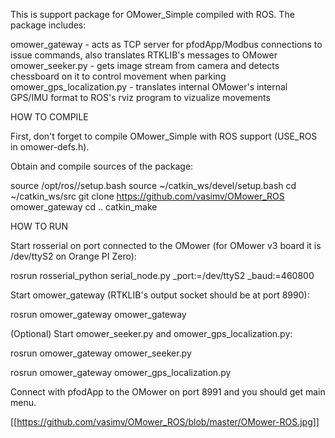This is support package for OMower_Simple compiled with ROS. The package includes:

omower_gateway - acts as TCP server for pfodApp/Modbus connections to issue commands, also translates RTKLIB's messages to OMower
omower_seeker.py - gets image stream from camera and detects chessboard on it to control movement when parking
omower_gps_localization.py - translates internal OMower's internal GPS/IMU format to ROS's rviz program to vizualize movements


HOW TO COMPILE

First, don't forget to compile OMower_Simple with ROS support (USE_ROS in omower-defs.h).

Obtain and compile sources of the package:

source /opt/ros/<distro>/setup.bash
source ~/catkin_ws/devel/setup.bash
cd ~/catkin_ws/src
git clone https://github.com/vasimv/OMower_ROS omower_gateway
cd ..
catkin_make


HOW TO RUN

Start rosserial on port connected to the OMower (for OMower v3 board it is /dev/ttyS2 on Orange PI Zero):

rosrun rosserial_python serial_node.py _port:=/dev/ttyS2 _baud:=460800


Start omower_gateway (RTKLIB's output socket should be at port 8990):

rosrun omower_gateway omower_gateway


(Optional) Start omower_seeker.py and omower_gps_localization.py:

rosrun omower_gateway omower_seeker.py

rosrun omower_gateway omower_gps_localization.py


Connect with pfodApp to the OMower on port 8991 and you should get main menu.


[[https://github.com/vasimv/OMower_ROS/blob/master/OMower-ROS.jpg]]


